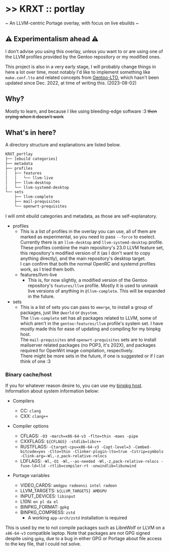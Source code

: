 # >> KRXT :: portlay
~ An LLVM-centric Portage overlay, with focus on live ebuilds ~

## ⚠️ Experimentalism ahead ⚠️
I don't advise you using this overlay, unless you want to or are using one of the LLVM profiles provided by the Gentoo repository or my modified ones.

This project is also in a very early stage, I will probably change things in here a lot over time, most notably I'd like to implement something like `make.conf.lto` and related concepts from [Gentoo-LTO](https://github.com/InBetweenNames/gentooLTO), which hasn't been updated since Dec. 2022, at time of writing this. (2023-08-02)

## Why?
Mostly to learn, and because I like using bleeding-edge software :3 ~~then crying when it doesn't work~~

## What's in here?
A directory structure and explanations are listed below.
```sh
KRXT_portlay
├── [ebuild categories]
├── metadata
├── profiles
│   ├── features
│   │   └── llvm-live
│   ├── llvm-desktop
│   └── llvm-systemd-desktop
└── sets
    ├── llvm-complete
    ├── mail-prequisites
    └── openwrt-prequisites
```
I will omit ebuild categories and metadata, as those are self-explanatory.
- profiles
    - This is a list of profiles in the overlay you can use, all of them are marked as experimental, so you need to pass `--force` to eselect.  
    Currently there is an `llvm-desktop` and `llvm-systemd-desktop` profile. These profiles combine the main repository's 23.0 LLVM feature set, this repository's modified version of it (as I don't want to copy anything directly), and the main repository's desktop target.  
    I can confirm that both the normal OpenRC and systemd profiles work, as I tried them both.
    - features/llvm-live
        - This is, for now slightly, a modified version of the Gentoo repository's `features/llvm` profile. Mostly it is used to unmask live versions of anything in `@llvm-complete`. This will be expanded in the future.
- sets
    - This is a list of sets you can pass to `emerge`, to install a group of packages, just like `@world` or `@system`.  
    The `llvm-complete` set has all packages related to LLVM, some of which aren't in the `gentoo:features/llvm` profile's system set. I have mostly made this for ease of updating and compiling for my binpkg host.  
    The `mail-prequisites` and `openwrt-prequisites` sets are to install mailserver related packages (no POP3, it's 202X), and packages required for OpenWrt image compilation, respectively.  
    There might be more sets in the future, if one is suggested or if I can think of one :3

### Binary cache/host
If you for whatever reason desire to, you can use my [binpkg host](https://gencache.krxt.dev/). Information about system information below:

- Compilers
    - CC: `clang`
    - CXX: `clang++`

- Compiler options
    - CFLAGS: `-O3 -march=x86-64-v3 -flto=thin -maes -pipe`
    - CXXFLAGS: `${CFLAGS} -stdlib=libc++`
    - RUSTFLAGS: `-Ctarget-cpu=x86-64-v3 -Copt-level=3 -Cembed-bitcode=yes -Clto=thin -Clinker-plugin-lto=true -Cstrip=symbols -Clink-arg=-Wl,-z,pack-relative-relocs`
    - LDFLAGS: `-Wl,-O1 -Wl,--as-needed -Wl,-z,pack-relative-relocs -fuse-ld=lld -rtlib=compiler-rt -unwindlib=libunwind`

- Portage variables
    - VIDEO_CARDS: `amdgpu radeonsi intel radeon`
    - LLVM_TARGETS: `${LLVM_TARGETS} AMDGPU`
    - INPUT_DEVICES: `libinput`
    - L10N: `en pl da el`
    - BINPKG_FORMAT: `gpkg`
    - BINPKG_COMPRESS: `zstd`
        - A working `app-arch/zstd` installation is required

This is used by me to not compile packages such as LibreWolf or LLVM on a `x86-64-v3` compatible laptop.
Note that packages are not GPG signed despite using `gpkg`, due to a bug in either GPG or Portage about file access to the key file, that I could not solve.
